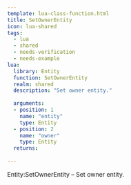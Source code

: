 ```yaml
---
template: lua-class-function.html
title: SetOwnerEntity
icon: lua-shared
tags:
  - lua
  - shared
  - needs-verification
  - needs-example
lua:
  library: Entity
  function: SetOwnerEntity
  realm: shared
  description: "Set owner entity."
  
  arguments:
  - position: 1
    name: "entity"
    type: Entity
  - position: 2
    name: "owner"
    type: Entity
  returns:
    
---
```


<div class="lua__search__keywords">
Entity:SetOwnerEntity &#x2013; Set owner entity.
</div>
